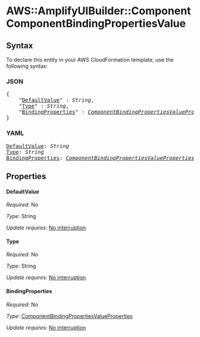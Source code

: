 # AWS::AmplifyUIBuilder::Component ComponentBindingPropertiesValue

## Syntax

To declare this entity in your AWS CloudFormation template, use the following syntax:

### JSON

<pre>
{
    "<a href="#defaultvalue" title="DefaultValue">DefaultValue</a>" : <i>String</i>,
    "<a href="#type" title="Type">Type</a>" : <i>String</i>,
    "<a href="#bindingproperties" title="BindingProperties">BindingProperties</a>" : <i><a href="componentbindingpropertiesvalueproperties.md">ComponentBindingPropertiesValueProperties</a></i>
}
</pre>

### YAML

<pre>
<a href="#defaultvalue" title="DefaultValue">DefaultValue</a>: <i>String</i>
<a href="#type" title="Type">Type</a>: <i>String</i>
<a href="#bindingproperties" title="BindingProperties">BindingProperties</a>: <i><a href="componentbindingpropertiesvalueproperties.md">ComponentBindingPropertiesValueProperties</a></i>
</pre>

## Properties

#### DefaultValue

_Required_: No

_Type_: String

_Update requires_: [No interruption](https://docs.aws.amazon.com/AWSCloudFormation/latest/UserGuide/using-cfn-updating-stacks-update-behaviors.html#update-no-interrupt)

#### Type

_Required_: No

_Type_: String

_Update requires_: [No interruption](https://docs.aws.amazon.com/AWSCloudFormation/latest/UserGuide/using-cfn-updating-stacks-update-behaviors.html#update-no-interrupt)

#### BindingProperties

_Required_: No

_Type_: <a href="componentbindingpropertiesvalueproperties.md">ComponentBindingPropertiesValueProperties</a>

_Update requires_: [No interruption](https://docs.aws.amazon.com/AWSCloudFormation/latest/UserGuide/using-cfn-updating-stacks-update-behaviors.html#update-no-interrupt)

